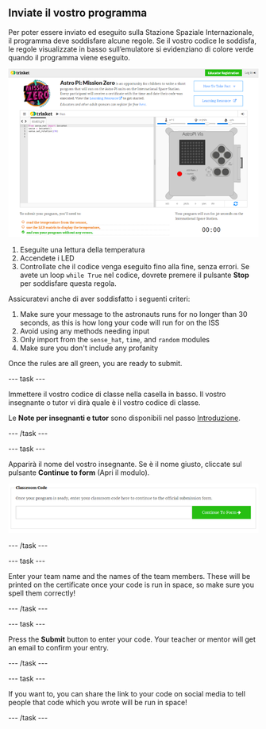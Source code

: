## Inviate il vostro programma

Per poter essere inviato ed eseguito sulla Stazione Spaziale Internazionale, il programma deve soddisfare alcune regole. Se il vostro codice le soddisfa, le regole visualizzate in basso sull’emulatore si evidenziano di colore verde quando il programma viene eseguito.

![Convalida](images/validation.png)

1. Eseguite una lettura della temperatura
2. Accendete i LED
3. Controllate che il codice venga eseguito fino alla fine, senza errori. Se avete un loop `while True` nel codice, dovrete premere il pulsante **Stop** per soddisfare questa regola.

Assicuratevi anche di aver soddisfatto i seguenti criteri:

1. Make sure your message to the astronauts runs for no longer than 30 seconds, as this is how long your code will run for on the ISS
2. Avoid using any methods needing input
3. Only import from the `sense_hat`, `time`, and `random` modules
4. Make sure you don't include any profanity

Once the rules are all green, you are ready to submit.

\--- task \---

Immettere il vostro codice di classe nella casella in basso. Il vostro insegnante o tutor vi dirà quale è il vostro codice di classe.

Le **Note per insegnanti e tutor** sono disponibili nel passo [Introduzione](https://projects.raspberrypi.org/en/projects/astro-pi-mission-zero/1).

\--- /task \---

\--- task \---

Apparirà il nome del vostro insegnante. Se è il nome giusto, cliccate sul pulsante **Continue to form** (Apri il modulo).

![Apri il modulo](images/continue-to-form.png)

\--- /task \---

\--- task \---

Enter your team name and the names of the team members. These will be printed on the certificate once your code is run in space, so make sure you spell them correctly!

\--- /task \---

\--- task \---

Press the **Submit** button to enter your code. Your teacher or mentor will get an email to confirm your entry.

\--- /task \---

\--- task \---

If you want to, you can share the link to your code on social media to tell people that code which you wrote will be run in space!

\--- /task \---
